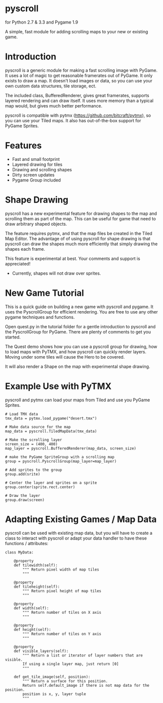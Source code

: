 pyscroll
========

for Python 2.7 & 3.3 and Pygame 1.9

A simple, fast module for adding scrolling maps to your new or existing game.


Introduction
============

pyscroll is a generic module for making a fast scrolling image with PyGame.  It
uses a lot of magic to get reasonable framerates out of PyGame.  It only exists
to draw a map.  It doesn't load images or data, so you can use your own custom
data structures, tile storage, ect.

The included class, BufferedRenderer, gives great framerates, supports layered
rendering and can draw itself.  It uses more memory than a typical map would,
but gives much better performance.

pyscroll is compatible with pytmx (https://github.com/bitcraft/pytmx), so you
can use your Tiled maps.  It also has out-of-the-box support for PyGame Sprites.


Features
========

- Fast and small footprint
- Layered drawing for tiles
- Drawing and scrolling shapes
- Dirty screen updates
- Pygame Group included


Shape Drawing
=============

pyscroll has a new experimental feature for drawing shapes to the map and
scrolling them as part of the map.  This can be useful for game that need to
draw arbitrary shaped objects.

The feature requires pytmx, and that the map files be created in the Tiled Map
Editor.  The advantage of of using pyscroll for shape drawing is that pyscroll
can draw the shapes much more efficiently that simply drawing the shapes each
frame.

This feature is experimental at best.  Your comments and support is appreciated!

* Currently, shapes will not draw over sprites.


New Game Tutorial
=================

This is a quick guide on building a new game with pyscroll and pygame.  It uses
the PyscrollGroup for efficient rendering.  You are free to use any other pygame
techniques and functions.

Open quest.py in the tutorial folder for a gentle introduction to pyscroll and
the PyscrollGroup for PyGame.  There are plenty of comments to get you started.

The Quest demo shows how you can use a pyscroll group for drawing, how to load
maps with PyTMX, and how pyscroll can quickly render layers.  Moving under some
tiles will cause the Hero to be covered.

It will also render a Shape on the map with experimental shape drawing.


Example Use with PyTMX
======================

pyscroll and pytmx can load your maps from Tiled and use you PyGame Sprites.

    # Load TMX data
    tmx_data = pytmx.load_pygame("desert.tmx")

    # Make data source for the map
    map_data = pyscroll.TiledMapData(tmx_data)

    # Make the scrolling layer
    screen_size = (400, 400)
    map_layer = pyscroll.BufferedRenderer(map_data, screen_size)

    # make the PyGame SpriteGroup with a scrolling map
    group = pyscroll.PyscrollGroup(map_layer=map_layer)

    # Add sprites to the group
    group.add(srite)

    # Center the layer and sprites on a sprite
    group.center(sprite.rect.center)

    # Draw the layer
    group.draw(screen)


Adapting Existing Games / Map Data
==================================

pyscroll can be used with existing map data, but you will have to create a
class to interact with pyscroll or adapt your data handler to have these
functions / attributes:


    class MyData:

        @property
        def tilewidth(self):
            """ Return pixel width of map tiles
            """

        @property
        def tileheight(self):
            """ Return pixel height of map tiles
            """

        @property
        def width(self):
            """ Return number of tiles on X axis
            """

        @property
        def height(self):
            """ Return number of tiles on Y axis
            """

        @property
        def visible_layers(self):
            """ Return a list or iterator of layer numbers that are visible.
            If using a single layer map, just return [0]
            """

        def get_tile_image(self, position):
            """ Return a surface for this position.
            Return self.default_image if there is not map data for the position.
            position is x, y, layer tuple
            """

